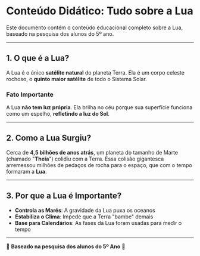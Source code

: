 # Conteúdo Didático: Tudo sobre a Lua

Este documento contém o conteúdo educacional completo sobre a Lua, baseado na pesquisa dos alunos do 5º ano.

---

## 1. O que é a Lua?

A Lua é o único **satélite natural** do planeta Terra. Ela é um corpo celeste rochoso, o **quinto maior satélite** de todo o Sistema Solar.

### Fato Importante

A Lua **não tem luz própria**. Ela brilha no céu porque sua superfície funciona como um espelho, **refletindo a luz do Sol**.

---

## 2. Como a Lua Surgiu?

Cerca de **4,5 bilhões de anos atrás**, um planeta do tamanho de Marte (chamado "**Theia**") colidiu com a Terra. Essa colisão gigantesca arremessou milhões de pedaços de rocha para o espaço, que com o tempo formaram a **Lua**.

---

## 3. Por que a Lua é Importante?

- **Controla as Marés**: A gravidade da Lua puxa os oceanos
- **Estabiliza o Clima**: Impede que a Terra "bambe" demais
- **Base para Calendários**: As fases da Lua foram usadas para medir o tempo

---

🌙 **Baseado na pesquisa dos alunos do 5º Ano** 🚀
